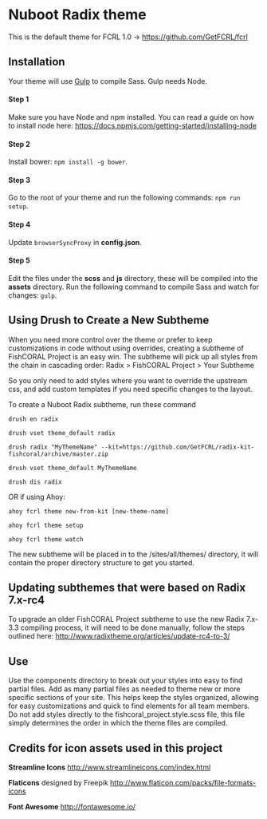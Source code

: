 # Nuboot Radix theme

This is the default theme for FCRL 1.0 -> https://github.com/GetFCRL/fcrl


## Installation

Your theme will use [Gulp](http://gulpjs.com) to compile Sass. Gulp needs Node.

#### Step 1
Make sure you have Node and npm installed.
You can read a guide on how to install node here: https://docs.npmjs.com/getting-started/installing-node

#### Step 2
Install bower: `npm install -g bower`.

#### Step 3
Go to the root of your theme and run the following commands: `npm run setup`.

#### Step 4
Update `browserSyncProxy` in **config.json**.

#### Step 5
Edit the files under the **scss** and **js** directory, these will be compiled into the **assets** directory.
Run the following command to compile Sass and watch for changes: `gulp`.

## Using Drush to Create a New Subtheme

When you need more control over the theme or prefer to keep customizations in code without using overrides, creating a subtheme of FishCORAL Project is an easy win. The subtheme will pick up all styles from the chain in cascading order: Radix > FishCORAL Project > Your Subtheme

So you only need to add styles where you want to override the upstream css, and add custom templates if you need specific changes to the layout.

To create a Nuboot Radix subtheme, run these command

```drush en radix```

```drush vset theme_default radix```

```drush radix "MyThemeName" --kit=https://github.com/GetFCRL/radix-kit-fishcoral/archive/master.zip```

```drush vset theme_default MyThemeName```

```drush dis radix```

OR if using Ahoy:

```ahoy fcrl theme new-from-kit [new-theme-name]```

```ahoy fcrl theme setup```

```ahoy fcrl theme watch```

The new subtheme will be placed in to the /sites/all/themes/ directory, it will contain the proper directory structure to get you started. 


## Updating subthemes that were based on Radix 7.x-rc4

To upgrade an older FishCORAL Project subtheme to use the new Radix 7.x-3.3 compiling process, it will need to be done manually, follow the steps outlined here:
http://www.radixtheme.org/articles/update-rc4-to-3/


## Use

Use the components directory to break out your styles into easy to find partial files. Add as many partial files as needed to theme new or more specific sections of your site. This helps keep the styles organized, allowing for easy customizations and quick to find elements for all team members. Do not add styles directly to the fishcoral_project.style.scss file, this file simply determines the order in which the theme files are compiled.



## Credits for icon assets used in this project

**Streamline Icons** http://www.streamlineicons.com/index.html

**Flaticons** designed by Freepik http://www.flaticon.com/packs/file-formats-icons

**Font Awesome** http://fontawesome.io/
